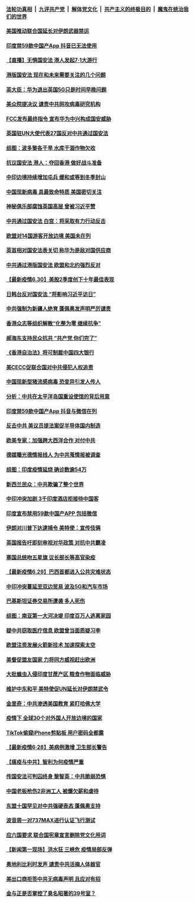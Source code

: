 

####  [法轮功真相](../../../../basic/blob/master/README.md?t=07011002) &nbsp;|&nbsp; [九评共产党](../../../../9ping.md/blob/master/README.md?t=07011002) &nbsp;|&nbsp; [解体党文化](../../../../jtdwh.md/blob/master/README.md?t=07011002)  &nbsp;|&nbsp; [共产主义的终极目的](../../../../gczydzjmd.md/blob/master/README.md?t=07011002) &nbsp;|&nbsp; [魔鬼在统治我们的世界](../../../../mgztzwmdsj.md/blob/master/README.md?t=07011002) 

#### [美国推动联合国延长对伊朗武器禁运](../pages/nsc418/n12223133.md?t=07011002) 

#### [印度禁59款中国产App 抖音已无法使用](../pages/nsc418/n12223148.md?t=07011002) 

#### [【直播】无惧国安法 港人发起7·1大游行](../pages/nsc418/n12219819.md?t=07011002) 

#### [港版国安法 现在和未来需要关注的几个问题](../pages/nsc418/n12222881.md?t=07011002) 

#### [英大臣：华为退出英国5G只是时间早晚问题](../pages/nsc418/n12223030.md?t=07011002) 

#### [美众院提决议 谴责中共网攻病毒研究机构](../pages/nsc418/n12223006.md?t=07011002) 

#### [FCC发布最终指令 宣布华为中兴构成国安威胁](../pages/nsc418/n12222824.md?t=07011002) 

#### [英国驻UN大使代表27国反对中共通过国安法](../pages/nsc418/n12222760.md?t=07011002) 

#### [组图：波多黎各干旱 水库干涸作物欠收](../pages/nsc418/n12221649.md?t=07011002) 

#### [抗议国安法 港人：夺回香港 做好战斗准备](../pages/nsc418/n12222716.md?t=07011002) 

#### [中印边境持续增加屯兵 缓和或等到冬季封山](../pages/nsc418/n12222557.md?t=07011002) 

#### [中国现新病毒 具最致命特质 美国密切关注](../pages/nsc418/n12222596.md?t=07011002) 

#### [神秘俱乐部腐蚀英国高层 曾被习近平赞](../pages/nsc418/n12222573.md?t=07011002) 

#### [中共通过国安法 白宫：将采取有力行动反击](../pages/nsc418/n12222567.md?t=07011002) 

#### [欧盟对14国游客开放边境 美国未在列](../pages/nsc418/n12222348.md?t=07011002) 

#### [英首相对国安法表关切 称华为是敌对国供应商](../pages/nsc418/n12222449.md?t=07011002) 

#### [中共通过港版国安法 欧盟和北约强烈反对](../pages/nsc418/n12222076.md?t=07011002) 

#### [【最新疫情6.30】美股2季度创下十年最佳表现](../pages/nsc418/n12220711.md?t=07011002) 

#### [日韩台反对国安法 “将影响习近平访日”](../pages/nsc418/n12221801.md?t=07011002) 

#### [中共强制为新疆人绝育 蓬佩奥发声明严厉谴责](../pages/nsc418/n12221779.md?t=07011002) 

#### [香港众志等组织解散“化整为零 继续抗争”](../pages/nsc418/n12221597.md?t=07011002) 

#### [郝海东支持民众抗共 “共产党 你们完了”](../pages/nsc418/n12221534.md?t=07011002) 

#### [《香港自治法》将可制裁中国四大银行](../pages/nsc418/n12221322.md?t=07011002) 

#### [美CECC促联合国对中共侵犯人权追责](../pages/nsc418/n12221191.md?t=07011002) 

#### [中国现新型猪流感病毒 恐变异引发人传人](../pages/nsc418/n12220958.md?t=07011002) 

#### [分析：中共在太平洋岛国重设使馆的背后用意](../pages/nsc418/n12220282.md?t=07011002) 

#### [印度禁59款中国产App 抖音与微信在列](../pages/nsc418/n12220539.md?t=07011002) 

#### [反击中共  美议员提法案促半导体国内制造](../pages/nsc418/n12220479.md?t=07011002) 

#### [欧美专家：加强跨大西洋合作 对付中共](../pages/nsc418/n12220420.md?t=07011002) 

#### [德媒曝光德情报线人 为中共蒐情报被调查](../pages/nsc418/n12219959.md?t=07011002) 

#### [组图：印度疫情延烧 确诊数逾54万](../pages/nsc418/n12219019.md?t=07011002) 

#### [新西兰民众：中共欺骗了整个世界](../pages/nsc418/n12219388.md?t=07011002) 

#### [中印冲突加剧 3千印度酒店拒接待中国客](../pages/nsc418/n12220108.md?t=07011002) 

#### [印度宣布禁用59款中国产APP 包括微信](../pages/nsc418/n12220183.md?t=07011002) 

#### [伊朗对川普下达逮捕令 美特使：宣传伎俩](../pages/nsc418/n12220063.md?t=07011002) 

#### [英国报告吁即刻审视对华政策 对抗中共霸凌](../pages/nsc418/n12220075.md?t=07011002) 

#### [塞国总统吻五星旗 议长部长等高官染疫](../pages/nsc418/n12219918.md?t=07011002) 

#### [【最新疫情6.29】巴西首都进入公共灾难状态](../pages/nsc418/n12215001.md?t=07011002) 

#### [中印冲突蔓延至双边贸易 波及5G和汽车市场](../pages/nsc418/n12219705.md?t=07011002) 

#### [巴基斯坦证券交易所遭袭 多人死伤](../pages/nsc418/n12219225.md?t=07011002) 

#### [组图：南亚第一大河决堤 印度百万人逃离家园](../pages/nsc418/n12219391.md?t=07011002) 

#### [疑中共窃取医疗信息 欧盟曾当面质疑习李](../pages/nsc418/n12219204.md?t=07011002) 

#### [欧盟注资发展火箭新技术 加速探索太空](../pages/nsc418/n12219018.md?t=07011002) 

#### [美督促盟友国家 力将同方威视赶出欧洲](../pages/nsc418/n12217695.md?t=07011002) 

#### [大批蝗虫入侵印度甘蔗产区 粮食作物面临威胁](../pages/nsc418/n12218835.md?t=07011002) 

#### [维护中东和平 美特使促UN延长对伊朗禁武令](../pages/nsc418/n12218609.md?t=07011002) 

#### [金里奇：中共渗透美国教育 紧盯哈佛大学](../pages/nsc418/n12217783.md?t=07011002) 

#### [疫情下 全球30个对外国人开放边境的国家](../pages/nsc418/n12205194.md?t=07011002) 

#### [TikTok偷窥iPhone剪贴板 用户密码全都露](../pages/nsc418/n12217947.md?t=07011002) 

#### [【最新疫情6·28】美病例激增 卫生部长警告](../pages/nsc418/n12212934.md?t=07011002) 

#### [【瘟疫与中共】智利为何疫情严重](../pages/nsc418/n12217721.md?t=07011002) 

#### [传国安法可判囚终身 黎智英：中共脆弱恐惧](../pages/nsc418/n12217544.md?t=07011002) 

#### [中国老板枪伤2非洲工人 被爆欠薪和虐待](../pages/nsc418/n12217591.md?t=07011002) 

#### [东盟十国罕见对中共强硬表态 蓬佩奥支持](../pages/nsc418/n12217571.md?t=07011002) 

#### [波音周一对737MAX进行认证飞行测试](../pages/nsc418/n12217519.md?t=07011002) 

#### [应六国要求 联合国宪章宣言删除党文化用词](../pages/nsc418/n12217477.md?t=07011002) 

#### [【新闻第一现场】洪水狂 三峡危 疫情局部反弹](../pages/nsc418/n12217350.md?t=07011002) 

#### [奥地利比利时发声  谴责中共活摘人体器官](../pages/nsc418/n12216554.md?t=07011002) 

#### [美出口商拒签中共无病毒声明 且应对有招](../pages/nsc418/n12216909.md?t=07011002) 

#### [金与正是否掌控了臭名昭著的39号室？](../pages/nsc418/n12217251.md?t=07011002) 

